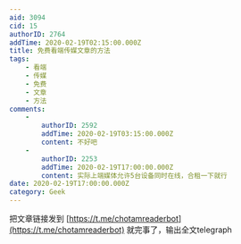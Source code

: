 ```yaml
---
aid: 3094
cid: 15
authorID: 2764
addTime: 2020-02-19T02:15:00.000Z
title: 免费看端传媒文章的方法
tags:
    - 看端
    - 传媒
    - 免费
    - 文章
    - 方法
comments:
    -
        authorID: 2592
        addTime: 2020-02-19T03:15:00.000Z
        content: 不好吧
    -
        authorID: 2253
        addTime: 2020-02-19T17:00:00.000Z
        content: 实际上端媒体允许5台设备同时在线，合租一下就行
date: 2020-02-19T17:00:00.000Z
category: Geek
---
```


把文章链接发到 [https://t.me/chotamreaderbot](https://t.me/chotamreaderbot) 就完事了，输出全文telegraph
